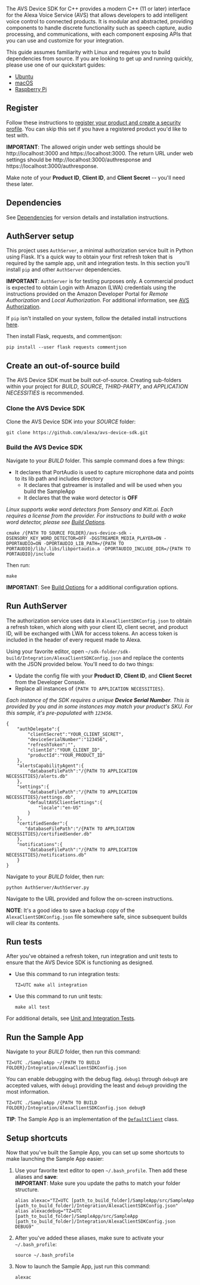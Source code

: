 The AVS Device SDK for C++ provides a modern C++ (11 or later) interface for the Alexa Voice Service (AVS) that allows developers to add intelligent voice control to connected products. It is modular and abstracted, providing components to handle discrete functionality such as speech capture, audio processing, and communications, with each component exposing APIs that you can use and customize for your integration.  

This guide assumes familiarity with Linux and requires you to build dependencies from source. If you are looking to get up and running quickly, please use one of our quickstart guides:  

* [Ubuntu](https://github.com/alexa/avs-device-sdk/wiki/Ubuntu-Linux-Quick-Start-Guide)
* [macOS](https://github.com/alexa/avs-device-sdk/wiki/macOS-Quick-Start-Guide)
* [Raspberry Pi](https://github.com/alexa/avs-device-sdk/wiki/Raspberry-Pi-Quick-Start-Guide-with-Script)

## Register
Follow these instructions to [register your product and create a security profile](https://github.com/alexa/alexa-avs-sample-app/wiki/Create-Security-Profile). You can skip this set if you have a registered product you'd like to test with.

**IMPORTANT**: The allowed origin under web settings should be http://localhost:3000 and https://localhost:3000. The return URL under web settings should be http://localhost:3000/authresponse and https://localhost:3000/authresponse.

Make note of your **Product ID**, **Client ID**, and **Client Secret** -- you'll need these later.

## Dependencies
See [Dependencies](https://github.com/alexa/avs-device-sdk/wiki/Dependencies) for version details and installation instructions.

## AuthServer setup
This project uses `AuthServer`, a minimal authorization service built in Python using Flask. It's a quick way to obtain your first refresh token that is required by the sample app, unit and integration tests. In this section you'll install `pip`  and other `AuthServer` dependencies.

**IMPORTANT**: `AuthServer` is for testing purposes only. A commercial product is expected to obtain Login with Amazon (LWA) credentials using the instructions provided on the Amazon Developer Portal for *Remote Authorization* and *Local Authorization*. For additional information, see [AVS Authorization](https://developer.amazon.com/public/solutions/alexa/alexa-voice-service/content/avs-api-overview#authorization).

If `pip` isn't installed on your system, follow the detailed install instructions [here](https://packaging.python.org/installing/#install-pip-setuptools-and-wheel).

Then install Flask, requests, and commentjson:
```
pip install --user flask requests commentjson
```

## Create an out-of-source build
The AVS Device SDK must be built out-of-source. Creating sub-folders within your project for *BUILD*, *SOURCE*, *THIRD-PARTY*, and *APPLICATION NECESSITIES* is recommended.

### Clone the AVS Device SDK  
Clone the AVS Device SDK into your *SOURCE* folder:  
```
git clone https://github.com/alexa/avs-device-sdk.git
```

### Build the AVS Device SDK   
Navigate to your *BUILD* folder. This sample command does a few things:  
* It declares that PortAudio is used to capture microphone data and points to its lib path and includes directory
   * It declares that gstreamer is installed and will be used when you build the SampleApp
   * It declares that the wake word detector is **OFF**  

*Linux supports wake word detectors from Sensory and Kitt.ai. Each requires a license from the provider. For instructions to build with a wake word detector, please see [Build Options](https://github.com/alexa/avs-device-sdk/wiki/Build-Options).*  

```
cmake /{PATH TO SOURCE FOLDER}/avs-device-sdk -DSENSORY_KEY_WORD_DETECTOR=OFF -DGSTREAMER_MEDIA_PLAYER=ON -DPORTAUDIO=ON -DPORTAUDIO_LIB_PATH=/{PATH TO PORTAUDIO}/lib/.libs/libportaudio.a -DPORTAUDIO_INCLUDE_DIR=/{PATH TO PORTAUDIO}/include
```

Then run:
```
make
```

**IMPORTANT**: See [Build Options](https://github.com/alexa/avs-device-sdk/wiki/Build-Options) for a additional configuration options.

## Run AuthServer  

The authorization service uses data in `AlexaClientSDKConfig.json` to obtain a refresh token, which along with your client ID, client secret, and product ID, will be exchanged with LWA for access tokens. An access token is included in the header of every request made to Alexa.  

Using your favorite editor, open `~/sdk-folder/sdk-build/Integration/AlexaClientSDKConfig.json` and replace the contents with the JSON provided below. You'll need to do two things:
* Update the config file with your **Product ID**, **Client ID**, and **Client Secret** from the Developer Console.
* Replace all instances of `{PATH TO APPLICATION NECESSITIES}`.

*Each instance of the SDK requires a unique **Device Serial Number**. This is provided by you and in some instances may match your product's SKU. For this sample, it's pre-populated with `123456`.*

```
{
    "authDelegate":{
        "clientSecret":"YOUR_CLIENT_SECRET",
        "deviceSerialNumber":"123456",
        "refreshToken":"",
        "clientId":"YOUR_CLIENT_ID",
        "productId":"YOUR_PRODUCT_ID"
    },
    "alertsCapabilityAgent":{
        "databaseFilePath":"/{PATH TO APPLICATION NECESSITIES}/alerts.db"
    },
    "settings":{
        "databaseFilePath":"/{PATH TO APPLICATION NECESSITIES}/settings.db",
        "defaultAVSClientSettings":{
            "locale":"en-US"
        }
    },
    "certifiedSender":{
       "databaseFilePath":"/{PATH TO APPLICATION NECESSITIES}/certifiedSender.db"
    },
    "notifications":{
        "databaseFilePath":"/{PATH TO APPLICATION NECESSITIES}/notifications.db"
    }
}
```

Navigate to your *BUILD* folder, then run:
```
python AuthServer/AuthServer.py
```  

Navigate to the URL provided and follow the on-screen instructions.

**NOTE**: It's a good idea to save a backup copy of the `AlexaClientSDKConfig.json` file somewhere safe, since subsequent builds will clear its contents.

## Run tests
After you've obtained a refresh token, run integration and unit tests to ensure that the AVS Device SDK is functioning as designed.

* Use this command to run integration tests:
   ```
   TZ=UTC make all integration
   ```
* Use this command to run unit tests:  
   ```
   make all test
   ```

For additional details, see [Unit and Integration Tests](https://github.com/alexa/avs-device-sdk/wiki/Unit-and-Integration-Tests).

## Run the Sample App
Navigate to your *BUILD* folder, then run this command:
```
TZ=UTC ./SampleApp ~/{PATH TO BUILD FOLDER}/Integration/AlexaClientSDKConfig.json
```

You can enable debugging with the debug flag. `debug1` through `debug9` are accepted values, with `debug1` providing the least and `debug9` providing the most information.  

```
TZ=UTC ./SampleApp /{PATH TO BUILD FOLDER}/Integration/AlexaClientSDKConfig.json debug9
```  

**TIP**: The Sample App is an implementation of the [`DefaultClient`](https://github.com/alexa/avs-device-sdk/blob/1b712a1e978dc3fc6b5f4d31d95e6b3741e47f2a/ApplicationUtilities/DefaultClient/src/DefaultClient.cpp) class.  

## Setup shortcuts

Now that you've built the Sample App, you can set up some shortcuts to make launching the Sample App easier:   

1. Use your favorite text editor to open `~/.bash_profile`. Then add these aliases and **save**:  
   **IMPORTANT**: Make sure you update the paths to match your folder structure.  
   ```
   alias alexac="TZ=UTC [path_to_build_folder]/SampleApp/src/SampleApp [path_to_build_folder]/Integration/AlexaClientSDKConfig.json"
   alias alexacdebug="TZ=UTC [path_to_build_folder]/SampleApp/src/SampleApp [path_to_build_folder]/Integration/AlexaClientSDKConfig.json DEBUG9"
   ```
2. After you've added these aliases, make sure to activate your `~/.bash_profile`:  
   ```
   source ~/.bash_profile
   ```
3. Now to launch the Sample App, just run this command:  
   ```
   alexac  
   ```
